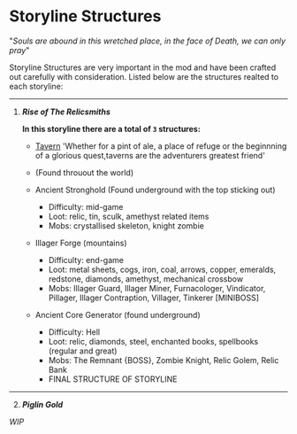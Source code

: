 # Storyline Structures

"*Souls are abound in this wretched place, in the face of Death, we can only pray*"

Storyline Structures are very important in the mod and have been crafted out carefully with consideration. Listed below are the structures realted to each storyline:

---

1. ***Rise of The Relicsmiths***
   
   **In this storyline there are a total of `3` structures:**
    - [Tavern](https://1d10t1c-stud10s.github.io/more-to-explore/prime-mechanics.html) 'Whether for a pint of ale, a place of refuge or the beginnning of a glorious quest,taverns are the adventurers greatest friend'
    - (Found throuout the world)
  
    - Ancient Stronghold (Found underground with the top sticking out)
      - Difficulty: mid-game
      - Loot: relic, tin, sculk, amethyst related items
      - Mobs: crystallised skeleton, knight zombie

    - Illager Forge (mountains)
      - Difficulty: end-game
      - Loot: metal sheets, cogs, iron, coal, arrows, copper, emeralds, redstone, diamonds, amethyst, mechanical crossbow
      - Mobs: Illager Guard, Illager Miner, Furnacologer, Vindicator, Pillager, Illager Contraption, Villager, Tinkerer [MINIBOSS]
  
    - Ancient Core Generator (found underground)  
      - Difficulty: Hell
      - Loot: relic, diamonds, steel, enchanted books, spellbooks (regular and great)
      - Mobs: The Remnant {BOSS}, Zombie Knight, Relic Golem, Relic Bank
      - FINAL STRUCTURE OF STORYLINE

---

2. ***Piglin Gold***

*WIP*
